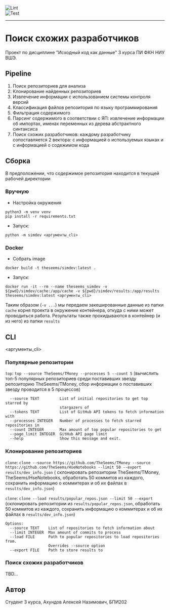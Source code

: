![Lint](https://github.com/HSE-JetBrains-department/2023_similar_dev_search_akhundov/actions/workflows/lint.yml/badge.svg)  
![Test](https://github.com/HSE-JetBrains-department/2023_similar_dev_search_akhundov/actions/workflows/test.yml/badge.svg)

---

# Поиск схожих разработчиков

Проект по дисциплине "Исходный код как данные" 3 курса ПИ ФКН НИУ ВШЭ.

## Pipeline

1. Поиск репозиториев для анализа
2. Клонирование найденных репозиториев
3. Извлечение информации с использованием системы контроля версий
4. Классификация файлов репозитория по языку программирования
5. Фильтрация содержимого
6. Парсинг содержимого в соответствии с ЯП: извлечение информации об импортах, именах
   переменных из дерева абстрактного синтаксиса
7. Поиск схожих разработчиков: каждому разработчику сопоставляется 2 вектора: с
   информацией о используемых языках и с информацией о содежимом кода

## Сборка

В предположении, что содержимое репозитория находится в текущей рабочей директории

### Вручную

- Настройка окружения

```shell
python3 -m venv venv
pip install -r requirements.txt
```

- Запуск:

```shell
python -m simdev <аргументы_cli>
```

### Docker

- Собрать image

```
docker build -t theseems/simdev:latest .
```

- Запуск:

```shell
docker run -it --rm --name theseems_simdev -v ${pwd}/simdev/cache:/app/cache -v ${pwd}/simdev/results:/app/results theseems/simdev:latest <аргументы_cli>
```

Таким образом (`-v ...`) мы передаем закешированные данные из папки `cache` корня
проекта в окружение контейнера, откуда с ними может проводиться работа.
Результаты также прокидываются в контейнер (и из него) из папки `results`

## CLI

<аргументы_cli>

### Популярные репозитории

`top`: `top --source TheSeems/TMoney --processes 5 --count 5` (вычислить топ-5
популярных репозиториев среди поставивших звезду репозиторию TheSeems/TMoney, сбор
информации о поставивших звезду проводится в 5 процессов)

```text
  --source TEXT         List of initial repositories to get top starred by
                        stargazers of
  --tokens TEXT         List of GitHub API tokens to fetch information with
  --processes INTEGER   Number of processes to fetch starred repositories in
  --count INTEGER       Max amount of top popular repositories to get
  --page_limit INTEGER  GitHub API page limit
  --help                Show this message and exit.
```

### Клонирование репозиториев

`clone`: `clone --source https://github.com/TheSeems/TMoney --source https://github.com/TheSeems/HseNotebooks --limit 50 --export results/dev_info.json` (
склонировать репозитории TheSeems/TMoney, TheSeems/HseNotebooks, обработать 50 коммитов из каждого,
сохранить информацию о коммитерах и об их файлах в `results/dev_info.json`)

`clone`: `clone --load results/popular_repos.json --limit 50 --export` (склонировать репозитории
из `results/popular_repos.json`, обработать 50 коммитов из каждого, сохранить информацию о коммитерах и об их файлах
в `results/dev_info.json`)

```text
Options:
  --source TEXT    List of repositories to fetch information about
  --limit INTEGER  Max amount of commits to process
  --load FILE      Path to popular repositories to load repositories from.
                   Overrides --source option
  --export FILE    Path to store results to
```

### Поиск схожих разработчиков

TBD...

## Автор

Студент 3 курса, Ахундов Алексей Назимович, БПИ202
